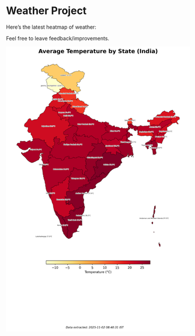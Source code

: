 # Weather Project

Here’s the latest heatmap of weather:

Feel free to leave feedback/improvements.

![India Heatmap](docs/assets/india_heatmap.png?v=06CBA9)
